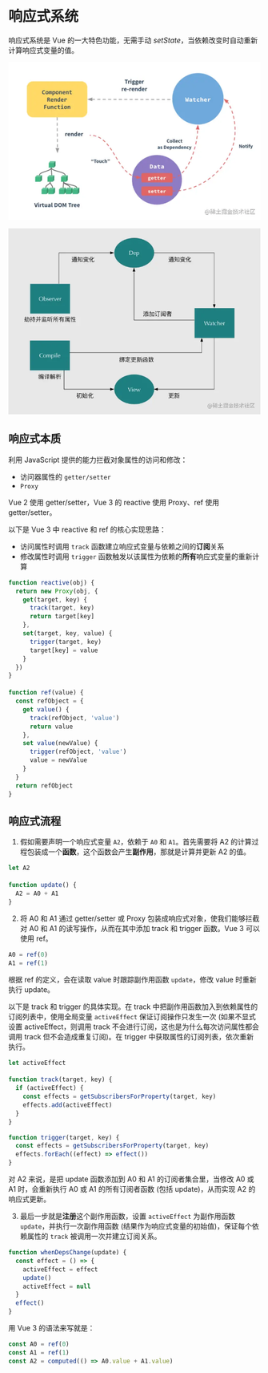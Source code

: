 # 响应式系统

响应式系统是 Vue 的一大特色功能，无需手动 *setState*，当依赖改变时自动重新计算响应式变量的值。

![](assets/vue-principle.webp)

![](assets/vue-binding.webp)

## 响应式本质

利用 JavaScript 提供的能力拦截对象属性的访问和修改：
- 访问器属性的 `getter/setter`
- `Proxy`

Vue 2 使用 getter/setter，Vue 3 的 reactive 使用 Proxy、ref 使用 getter/setter。

以下是 Vue 3 中 reactive 和 ref 的核心实现思路：
- 访问属性时调用 `track` 函数建立响应式变量与依赖之间的**订阅**关系
- 修改属性时调用 `trigger` 函数触发以该属性为依赖的**所有**响应式变量的重新计算

```js
function reactive(obj) {
  return new Proxy(obj, {
    get(target, key) {
      track(target, key)
      return target[key]
    },
    set(target, key, value) {
      trigger(target, key)
      target[key] = value
    }
  })
}

function ref(value) {
  const refObject = {
    get value() {
      track(refObject, 'value')
      return value
    },
    set value(newValue) {
      trigger(refObject, 'value')
      value = newValue
    }
  }
  return refObject
}
```

## 响应式流程

1. 假如需要声明一个响应式变量 `A2`，依赖于 `A0` 和 `A1`。首先需要将 A2 的计算过程包装成一个**函数**，这个函数会产生**副作用**，那就是计算并更新 A2 的值。

```js
let A2

function update() {
  A2 = A0 + A1
}
```

2. 将 A0 和 A1 通过 getter/setter 或 Proxy 包装成响应式对象，使我们能够拦截对 A0 和 A1 的读写操作，从而在其中添加 track 和 trigger 函数。Vue 3 可以使用 ref。

```js
A0 = ref(0)
A1 = ref(1)
```

根据 ref 的定义，会在读取 value 时跟踪副作用函数 `update`，修改 value 时重新执行 update。

以下是 track 和 trigger 的具体实现。在 track 中把副作用函数加入到依赖属性的订阅列表中，使用全局变量 `activeEffect` 保证订阅操作只发生一次 (如果不显式设置 activeEffect，则调用 track 不会进行订阅，这也是为什么每次访问属性都会调用 track 但不会造成重复订阅)。在 trigger 中获取属性的订阅列表，依次重新执行。

```js
let activeEffect

function track(target, key) {
  if (activeEffect) {
    const effects = getSubscribersForProperty(target, key)
    effects.add(activeEffect)
  }
}
```

```js
function trigger(target, key) {
  const effects = getSubscribersForProperty(target, key)
  effects.forEach((effect) => effect())
}
```

对 A2 来说，是把 update 函数添加到 A0 和 A1 的订阅者集合里，当修改 A0 或 A1 时，会重新执行 A0 或 A1 的所有订阅者函数 (包括 update)，从而实现 A2 的响应式更新。

3. 最后一步就是**注册**这个副作用函数，设置 `activeEffect` 为副作用函数 `update`，并执行一次副作用函数 (结果作为响应式变量的初始值)，保证每个依赖属性的 `track` 被调用一次并建立订阅关系。

```js
function whenDepsChange(update) {
  const effect = () => {
    activeEffect = effect
    update()
    activeEffect = null
  }
  effect()
}
```

用 Vue 3 的语法来写就是：

```js
const A0 = ref(0)
const A1 = ref(1)
const A2 = computed(() => A0.value + A1.value)
```
